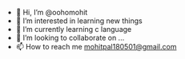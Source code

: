 - 👋 Hi, I’m @oohomohit
- 👀 I’m interested in learning new things
- 🌱 I’m currently learning c language
- 💞️ I’m looking to collaborate on ...
- 📫 How to reach me mohitpal180501@gmail.com

<!---
oohomohit/oohomohit is a ✨ special ✨ repository because its `README.md` (this file) appears on your GitHub profile.
You can click the Preview link to take a look at your changes.
--->
